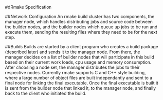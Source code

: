 #dRmake Specification

##Network Configuration
An rmake build cluster has two components, the manager node, which handles distributing jobs and source code between the builder nodes, and the builder nodes which queue up jobs to be run and execute them, sending the resulting files where they need to be for the next step.

##Builds
Builds are started by a client program who creates a build package (described later) and sends it to the manager node. From there, the manager decides on a list of builder nodes that will participate in this build based on their current work loads, cpu usage and memory consumption. After choosing a node set, the manager distributes the jobs to their respective nodes.
Currently rmake supports C and C++ style building, where a large number of object files are built independantly and sent to a final node for linking the final executable.
Once the final executable is built it is sent from the builder node that linked it, to the manager node, and finally back to the client who initiated the build.
